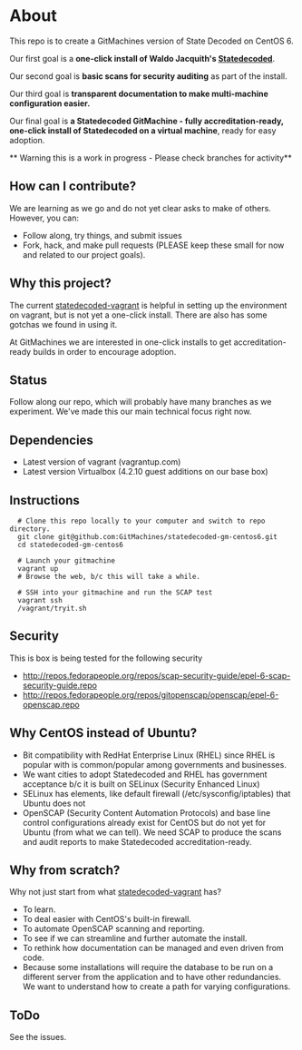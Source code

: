 # About

This repo is to create a GitMachines version of State Decoded on CentOS 6.

Our first goal is a **one-click install of Waldo Jacquith's [Statedecoded](http://www.statedecoded.com/)**.

Our second goal is **basic scans for security auditing** as part of the install.

Our third goal is **transparent documentation to make multi-machine configuration easier.** 

Our final goal is **a Statedecoded GitMachine - fully accreditation-ready, one-click install of Statedecoded on a virtual machine**, ready for easy adoption.


** Warning this is a work in progress - Please check branches for activity**

## How can I contribute?
We are learning as we go and do not yet clear asks to make of others. However, you can:
- Follow along, try things, and submit issues
- Fork, hack, and make pull requests (PLEASE keep these small for now and related to our project goals).

## Why this project?
The current [statedecoded-vagrant](https://github.com/statedecoded/statedecoded-vagrant) is helpful in setting up the environment on vagrant, but is not yet a one-click install. There are also has some gotchas we found in using it.

At GitMachines we are interested in one-click installs to get accreditation-ready builds in order to encourage adoption.

## Status
Follow along our repo, which will probably have many branches as we experiment. We've made this our main technical focus right now.

## Dependencies
  * Latest version of vagrant (vagrantup.com)
  * Latest version Virtualbox (4.2.10 guest additions on our base box)

## Instructions


```
  # Clone this repo locally to your computer and switch to repo directory.
  git clone git@github.com:GitMachines/statedecoded-gm-centos6.git
  cd statedecoded-gm-centos6
  
  # Launch your gitmachine 
  vagrant up
  # Browse the web, b/c this will take a while. 

  # SSH into your gitmachine and run the SCAP test
  vagrant ssh
  /vagrant/tryit.sh
```
## Security

This is box is being tested for the following security

- http://repos.fedorapeople.org/repos/scap-security-guide/epel-6-scap-security-guide.repo
- http://repos.fedorapeople.org/repos/gitopenscap/openscap/epel-6-openscap.repo

## Why CentOS instead of Ubuntu?
- Bit compatibility with RedHat Enterprise Linux (RHEL) since RHEL is popular with is common/popular among governments and businesses.
- We want cities to adopt Statedecoded and RHEL has government acceptance b/c it is built on SELinux (Security Enhanced Linux) 
- SELinux has elements, like default firewall (/etc/sysconfig/iptables) that Ubuntu does not
- OpenSCAP (Security Content Automation Protocols) and base line control configurations already exist for CentOS but do not yet for Ubuntu (from what we can tell). We need SCAP to produce the scans and audit reports to make Statedecoded accreditation-ready. 

## Why from scratch?
Why not just start from what [statedecoded-vagrant](https://github.com/statedecoded/statedecoded-vagrant) has?
- To learn.
- To deal easier with CentOS's built-in firewall.
- To automate OpenSCAP scanning and reporting.
- To see if we can streamline and further automate the install.
- To rethink how documentation can be managed and even driven from code.
- Because some installations will require the database to be run on a different server from the application and to have other redundancies. We want to understand how to create a path for varying configurations.

## ToDo
See the issues.
